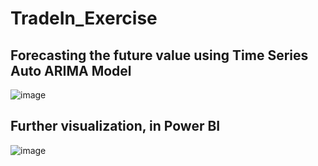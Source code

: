 # TradeIn_Exercise
## Forecasting the future value using Time Series Auto ARIMA Model
![image](https://user-images.githubusercontent.com/46641464/157339698-3b794bb2-1b00-49b2-8b9f-43b80a2befc5.png)

## Further visualization, in Power BI
![image](https://user-images.githubusercontent.com/46641464/157340359-1b136a1d-04c3-41b5-afe6-037c48151eb0.png)
